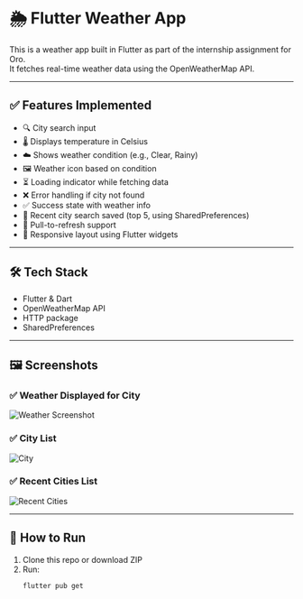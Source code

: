 # 🌦️ Flutter Weather App

This is a weather app built in Flutter as part of the internship assignment for Oro.  
It fetches real-time weather data using the OpenWeatherMap API.

---

## ✅ Features Implemented

- 🔍 City search input
- 🌡️ Displays temperature in Celsius
- ☁️ Shows weather condition (e.g., Clear, Rainy)
- 🖼️ Weather icon based on condition
- ⏳ Loading indicator while fetching data
- ❌ Error handling if city not found
- ✅ Success state with weather info
- 💾 Recent city search saved (top 5, using SharedPreferences)
- 🔄 Pull-to-refresh support
- 📱 Responsive layout using Flutter widgets

---

## 🛠 Tech Stack

- Flutter & Dart
- OpenWeatherMap API
- HTTP package
- SharedPreferences

---

## 🖼️ Screenshots

### ✅ Weather Displayed for City
![Weather Screenshot](screenshot1.png)

### ✅ City List
![City](screenshot2.png)

### ✅ Recent Cities List
![Recent Cities](screenshot3.png)

---

## 🚀 How to Run

1. Clone this repo or download ZIP
2. Run:
   ```bash
   flutter pub get
